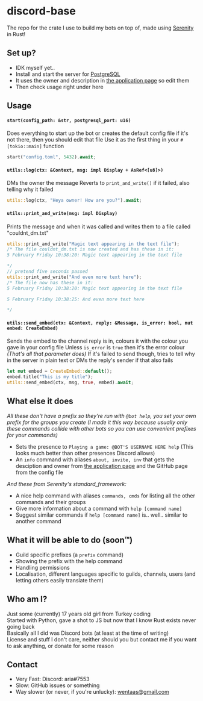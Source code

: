 # discord-base
The repo for the crate I use to build my bots on top of, made using [Serenity](https://github.com/serenity-rs/serenity) in Rust!  

## Set up?
- IDK myself yet..
- Install and start the server for [PostgreSQL](https://www.postgresql.org/download)
- It uses the owner and description in [the application page](https://discord.com/developers/applications) so edit them
- Then check usage right under here

## Usage
#### `start(config_path: &str, postgresql_port: u16)`
Does everything to start up the bot
or creates the default config file if it's not there, then you should edit that file
Use it as the first thing in your `#[tokio::main]` function
```rust
start("config.toml", 5432).await;
```
#### `utils::log(ctx: &Context, msg: impl Display + AsRef<[u8]>)`
DMs the owner the message
Reverts to `print_and_write()` if it failed, also telling why it failed
```rust
utils::log(ctx, "Heya owner! How are you?").await;
```
#### `utils::print_and_write(msg: impl Display)`
Prints the message and when it was called and writes them to a file called "couldnt_dm.txt"
```rust
utils::print_and_write("Magic text appearing in the text file");
/* The file couldnt_dm.txt is now created and has these in it:
5 February Friday 10:38:20: Magic text appearing in the text file

*/
// pretend five seconds passed
utils::print_and_write("And even more text here");
/* The file now has these in it:
5 February Friday 10:38:20: Magic text appearing in the text file

5 February Friday 10:38:25: And even more text here

*/
```
#### `utils::send_embed(ctx: &Context, reply: &Message, is_error: bool, mut embed: CreateEmbed)`
Sends the embed to the channel reply is in, colours it with the colour you gave in your config file
Unless `is_error` is `true` then it's the error colour *(That's all that parameter does)*
If it's failed to send though, tries to tell why in the server in plain text
or DMs the reply's sender if that also fails
```rust
let mut embed = CreateEmbed::default();
embed.title("This is my title");
utils::send_embed(ctx, msg, true, embed).await;
```

## What else it does
*All these don't have a prefix so they're run with `@bot help`, you set your own prefix for the groups you create (I made it this way because usually only these commands collide with other bots so you can use convenient prefixes for your commands)*
- Sets the presence to `Playing a game: @BOT'S USERNAME HERE help` (This looks much better than other presences Discord allows)
- An `info` command with aliases `about, invite, inv` that gets the desciption and owner from [the application page](https://discord.com/developers/applications) and the GitHub page from the config file  

*And these from Serenity's standard_framework:*
- A nice help command with aliases `commands, cmds` for listing all the other commands and their groups
- Give more information about a command with `help [command name]`
- Suggest similar commands if `help [command name]` is.. well.. similar to another command

## What it will be able to do (soon™)
- Guild specific prefixes (a `prefix` command)
- Showing the prefix with the help command
- Handling permissions
- Localisation, different languages specific to guilds, channels, users (and letting others easily translate them)

## Who am I?
Just some (currently) 17 years old girl from Turkey coding  
Started with Python, gave a shot to JS but now that I know Rust exists never going back  
Basically all I did was Discord bots (at least at the time of writing)  
License and stuff I don't care, neither should you but contact me if you want to ask anything, or donate for some reason

## Contact
- Very Fast: Discord: aria#7553
- Slow: GitHub issues or something
- Way slower (or never, if you're unlucky): wentaas@gmail.com

